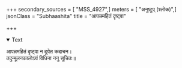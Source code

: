 +++
secondary_sources = [ "MSS_4927",]
meters = [ "अनुष्टुप् (श्लोक)",]
jsonClass = "Subhaashita"
title = "आपन्नमहितं दृष्ट्वा"

+++

<details open><summary>Text</summary>

आपन्नमहितं दृष्ट्वा न दूयेत कदाचन।  
तदुन्मूलनकालोऽयं विधिना ननु सूचितः॥
</details>
